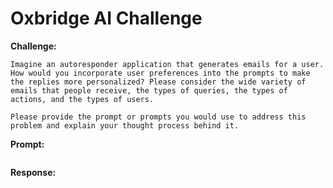 # Oxbridge AI Challenge


**Challenge:**
```
Imagine an autoresponder application that generates emails for a user. How would you incorporate user preferences into the prompts to make the replies more personalized? Please consider the wide variety of emails that people receive, the types of queries, the types of actions, and the types of users.

Please provide the prompt or prompts you would use to address this problem and explain your thought process behind it.

```

**Prompt:**
```
```

**Response:**
```
```
